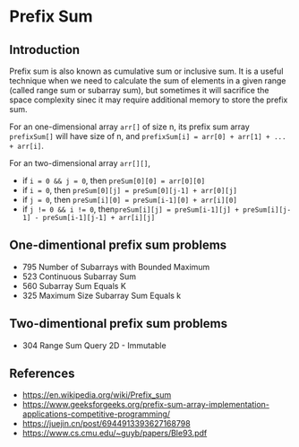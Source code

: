 # Prefix Sum

## Introduction
Prefix sum is also known as cumulative sum or inclusive sum. It is a useful technique when we need to calculate the sum of elements in a given range (called range sum or subarray sum), but sometimes it will sacrifice the space complexity sinec it may require additional memory to store the prefix sum. 

For an one-dimensional array ```arr[]``` of size n, its prefix sum array ```prefixSum[]``` will have size of n, and ```prefixSum[i] = arr[0] + arr[1] + ... + arr[i]```.

For an two-dimensional array ```arr[][]```,
- if ```i = 0 && j = 0```, then ```preSum[0][0] = arr[0][0]```
- if ```i = 0```, then ```preSum[0][j] = preSum[0][j-1] + arr[0][j]```
- if ```j = 0```, then ```preSum[i][0] = preSum[i-1][0] + arr[i][0]```
- if ```j != 0 && i != 0```, then```preSum[i][j] = preSum[i-1][j] + preSum[i][j-1] - preSum[i-1][j-1] + arr[i][j]```


## One-dimentional prefix sum problems
- 795 Number of Subarrays with Bounded Maximum
- 523 Continuous Subarray Sum
- 560 Subarray Sum Equals K
- 325 Maximum Size Subarray Sum Equals k

## Two-dimentional prefix sum problems
  - 304 Range Sum Query 2D - Immutable
## References
- https://en.wikipedia.org/wiki/Prefix_sum
- https://www.geeksforgeeks.org/prefix-sum-array-implementation-applications-competitive-programming/
- https://juejin.cn/post/6944913393627168798
- https://www.cs.cmu.edu/~guyb/papers/Ble93.pdf
